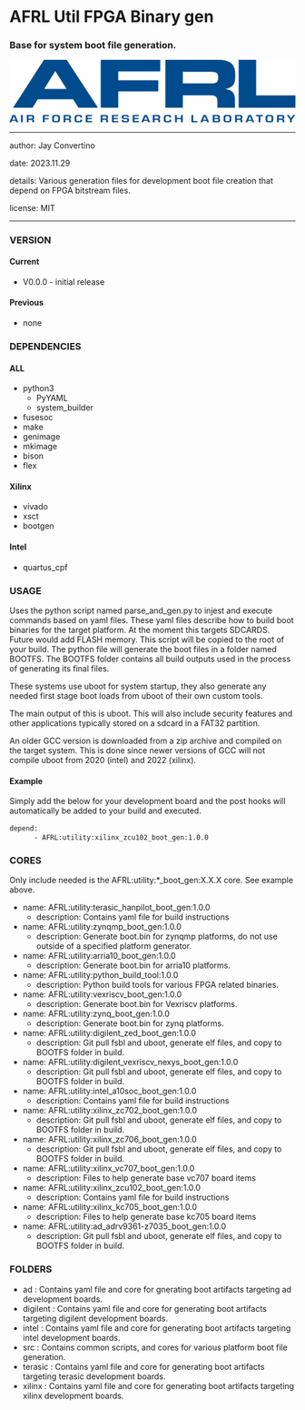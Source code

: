 # AFRL Util FPGA Binary gen
### Base for system boot file generation.

![image](img/AFRL.png)

---

   author: Jay Convertino   
   
   date: 2023.11.29
   
   details: Various generation files for development boot file creation that depend on FPGA bitstream files.
   
   license: MIT   
   
---

### VERSION
#### Current
  - V0.0.0 - initial release

#### Previous
  - none

### DEPENDENCIES
#### ALL
  - python3
    - PyYAML
    - system_builder
  - fusesoc
  - make
  - genimage
  - mkimage
  - bison
  - flex

#### Xilinx
  - vivado
  - xsct
  - bootgen

#### Intel
  - quartus_cpf

### USAGE
Uses the python script named parse_and_gen.py to injest and execute commands based on yaml files. These yaml files describe how to build boot binaries for the target platform. At the moment this targets SDCARDS. Future would add FLASH memory. This script will be copied to the root of your build. The python file will generate the boot files in a folder named BOOTFS. The BOOTFS folder contains all build outputs used in the process of generating its final files.

These systems use uboot for system startup, they also generate any needed first stage boot loads from uboot of their own custom tools.

The main output of this is uboot. This will also include security features and other applications typically stored on a sdcard in a FAT32 partition.

An older GCC version is downloaded from a zip archive and compiled on the target system. This is done since newer versions of GCC will not compile uboot from 2020 (intel) and 2022 (xilinx).

#### Example
Simply add the below for your development board and the post hooks will automatically be added to your build and executed.

```
depend:
      - AFRL:utility:xilinx_zcu102_boot_gen:1.0.0
```

### CORES
Only include needed is the AFRL:utility:*_boot_gen:X.X.X core. See example above.

- name: AFRL:utility:terasic_hanpilot_boot_gen:1.0.0
  - description: Contains yaml file for build instructions
- name: AFRL:utility:zynqmp_boot_gen:1.0.0
  - description: Generate boot.bin for zynqmp platforms, do not use outside of a specified platform generator.
- name: AFRL:utility:arria10_boot_gen:1.0.0
  - description: Generate boot.bin for arria10 platforms.
- name: AFRL:utility:python_build_tool:1.0.0
  - description: Python build tools for various FPGA related binaries.
- name: AFRL:utility:vexriscv_boot_gen:1.0.0
  - description: Generate boot.bin for Vexriscv platforms.
- name: AFRL:utility:zynq_boot_gen:1.0.0
  - description: Generate boot.bin for zynq platforms.
- name: AFRL:utility:digilent_zed_boot_gen:1.0.0
  - description: Git pull fsbl and uboot, generate elf files, and copy to BOOTFS folder in build.
- name: AFRL:utility:digilent_vexriscv_nexys_boot_gen:1.0.0
  - description: Git pull fsbl and uboot, generate elf files, and copy to BOOTFS folder in build.
- name: AFRL:utility:intel_a10soc_boot_gen:1.0.0
  - description: Contains yaml file for build instructions
- name: AFRL:utility:xilinx_zc702_boot_gen:1.0.0
  - description: Git pull fsbl and uboot, generate elf files, and copy to BOOTFS folder in build.
- name: AFRL:utility:xilinx_zc706_boot_gen:1.0.0
  - description: Git pull fsbl and uboot, generate elf files, and copy to BOOTFS folder in build.
- name: AFRL:utility:xilinx_vc707_boot_gen:1.0.0
  - description: Files to help generate base vc707 board items
- name: AFRL:utility:xilinx_zcu102_boot_gen:1.0.0
  - description: Contains yaml file for build instructions
- name: AFRL:utility:xilinx_kc705_boot_gen:1.0.0
  - description: Files to help generate base kc705 board items
- name: AFRL:utility:ad_adrv9361-z7035_boot_gen:1.0.0
  - description: Git pull fsbl and uboot, generate elf files, and copy to BOOTFS folder in build.

### FOLDERS
  - ad : Contains yaml file and core for gnerating boot artifacts targeting ad development boards.
  - digilent : Contains yaml file and core for generating boot artifacts targeting digilent development boards.
  - intel : Contains yaml file and core for generating boot artifacts targeting intel development boards.
  - src : Contains common scripts, and cores for various platform boot file generation.
  - terasic : Contains yaml file and core for generating boot artifacts targeting terasic development boards.
  - xilinx : Contains yaml file and core for generating boot artifacts targeting xilinx development boards.
